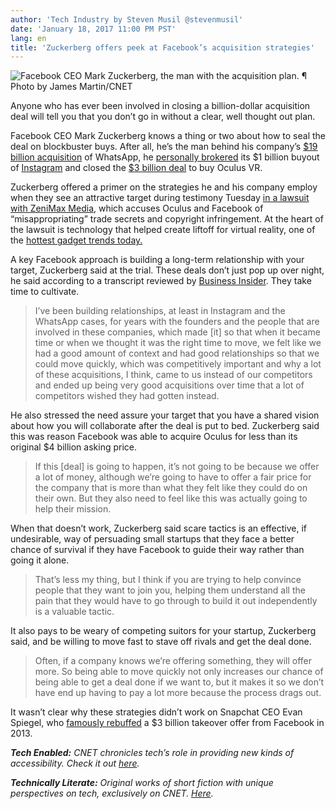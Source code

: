 ```yaml
---
author: 'Tech Industry by Steven Musil @stevenmusil'
date: 'January 18, 2017 11:00 PM PST'
lang: en
title: 'Zuckerberg offers peek at Facebook’s acquisition strategies'
---
```


![Facebook CEO Mark Zuckerberg, the man with the acquisition plan. ¶ Photo by James Martin/CNET]

Anyone who has ever been involved in closing a billion-dollar acquisition deal will tell you that you don’t go in without a clear, well thought out plan.

Facebook CEO Mark Zuckerberg knows a thing or two about how to seal the deal on blockbuster buys. After all, he’s the man behind his company’s [\$19 billion acquisition] of WhatsApp, he [personally brokered] its \$1 billion buyout of [Instagram] and closed the [\$3 billion deal] to buy Oculus VR.

Zuckerberg offered a primer on the strategies he and his company employ when they see an attractive target during testimony Tuesday [in a lawsuit with ZeniMax Media], which accuses Oculus and Facebook of “misappropriating” trade secrets and copyright infringement. At the heart of the lawsuit is technology that helped create liftoff for virtual reality, one of the [hottest gadget trends today.]

A key Facebook approach is building a long-term relationship with your target, Zuckerberg said at the trial. These deals don’t just pop up over night, he said according to a transcript reviewed by [Business Insider]. They take time to cultivate.

> I’ve been building relationships, at least in Instagram and the WhatsApp cases, for years with the founders and the people that are involved in these companies, which made \[it\] so that when it became time or when we thought it was the right time to move, we felt like we had a good amount of context and had good relationships so that we could move quickly, which was competitively important and why a lot of these acquisitions, I think, came to us instead of our competitors and ended up being very good acquisitions over time that a lot of competitors wished they had gotten instead.

He also stressed the need assure your target that you have a shared vision about how you will collaborate after the deal is put to bed. Zuckerberg said this was reason Facebook was able to acquire Oculus for less than its original \$4 billion asking price.

> If this \[deal\] is going to happen, it’s not going to be because we offer a lot of money, although we’re going to have to offer a fair price for the company that is more than what they felt like they could do on their own. But they also need to feel like this was actually going to help their mission.

When that doesn’t work, Zuckerberg said scare tactics is an effective, if undesirable, way of persuading small startups that they face a better chance of survival if they have Facebook to guide their way rather than going it alone.

> That’s less my thing, but I think if you are trying to help convince people that they want to join you, helping them understand all the pain that they would have to go through to build it out independently is a valuable tactic.

It also pays to be weary of competing suitors for your startup, Zuckerberg said, and be willing to move fast to stave off rivals and get the deal done.

> Often, if a company knows we’re offering something, they will offer more. So being able to move quickly not only increases our chance of being able to get a deal done if we want to, but it makes it so we don’t have end up having to pay a lot more because the process drags out.

It wasn’t clear why these strategies didn’t work on Snapchat CEO Evan Spiegel, who [famously rebuffed] a \$3 billion takeover offer from Facebook in 2013.

***Tech Enabled:** CNET chronicles tech’s role in providing new kinds of accessibility. Check it out [here].*

***Technically Literate:** Original works of short fiction with unique perspectives on tech, exclusively on CNET. [Here][1].*

  [Facebook CEO Mark Zuckerberg, the man with the acquisition plan. ¶ Photo by James Martin/CNET]: https://cnet1.cbsistatic.com/img/nAMdBzIE1ogVw5bOBZBaiJCt3Ro=/570x0/2014/03/21/863df5d9-e8b8-4b38-851b-5e3f77f2cf0e/mark-zuckerberg-facebook-home-10671610x407.jpg
  [\$19 billion acquisition]: https://www.cnet.com/news/facebook-closes-19-billion-deal-for-whatsapp/
  [personally brokered]: https://www.cnet.com/news/zuckerberg-did-1-billion-instagram-deal-on-his-own/
  [Instagram]: https://www.cnet.com/news/why-facebook-plunked-down-1-billion-to-buy-instagram/
  [\$3 billion deal]: https://www.cnet.com/news/facebook-to-buy-oculus-for-2-billion/
  [in a lawsuit with ZeniMax Media]: https://www.cnet.com/news/zenimax-sues-oculus-over-virtual-reality-rift-tech/
  [hottest gadget trends today.]: http://www.cbsnews.com/videos/the-reality-of-the-virtual-world/
  [Business Insider]: http://www.businessinsider.com/mark-zuckerberg-explains-facebooks-acquisition-strategy-2017-1
  [famously rebuffed]: https://www.cnet.com/news/snapchat-said-to-rebuff-3-billion-offer-from-facebook/
  [here]: https://www.cnet.com/tech-enabled/
  [1]: https://www.cnet.com/technically-literate/
